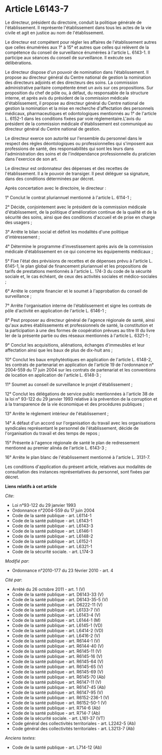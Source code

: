 # Article L6143-7

Le directeur, président du directoire, conduit la politique générale de l'établissement. Il représente l'établissement dans
tous les actes de la vie civile et agit en justice au nom de l'établissement. 

Le directeur est compétent pour régler les affaires de l'établissement autres que celles énumérées aux 1° à 15° et autres que
celles qui relèvent de la compétence du conseil de surveillance énumérées à l'article L. 6143-1. Il participe aux séances du
conseil de surveillance. Il exécute ses délibérations. 

Le directeur dispose d'un pouvoir de nomination dans l'établissement. Il propose au directeur général du Centre national de
gestion la nomination des directeurs adjoints et des directeurs des soins. La commission administrative paritaire compétente
émet un avis sur ces propositions. Sur proposition du chef de pôle ou, à défaut, du responsable de la structure interne, et
après avis du président de la commission médicale d'établissement, il propose au directeur général du Centre national de
gestion la nomination et la mise en recherche d'affectation des personnels médicaux, pharmaceutiques et odontologiques
mentionnés au 1° de l'article L. 6152-1 dans les conditions fixées par voie réglementaire.L'avis du président de la
commission médicale d'établissement est communiqué au directeur général du Centre national de gestion. 

Le directeur exerce son autorité sur l'ensemble du personnel dans le respect des règles déontologiques ou professionnelles
qui s'imposent aux professions de santé, des responsabilités qui sont les leurs dans l'administration des soins et de
l'indépendance professionnelle du praticien dans l'exercice de son art. 

Le directeur est ordonnateur des dépenses et des recettes de l'établissement. Il a le pouvoir de transiger. Il peut déléguer
sa signature, dans des conditions déterminées par décret. 

Après concertation avec le directoire, le directeur : 

1° Conclut le contrat pluriannuel mentionné à l'article L. 6114-1 ; 

2° Décide, conjointement avec le président de la commission médicale d'établissement, de la politique d'amélioration continue
de la qualité et de la sécurité des soins, ainsi que des conditions d'accueil et de prise en charge des usagers ; 

3° Arrête le bilan social et définit les modalités d'une politique d'intéressement ; 

4° Détermine le programme d'investissement après avis de la commission médicale d'établissement en ce qui concerne les
équipements médicaux ; 

5° Fixe l'état des prévisions de recettes et de dépenses prévu à l'article L. 6145-1, le plan global de financement
pluriannuel et les propositions de tarifs de prestations mentionnés à l'article L. 174-3 du code de la sécurité sociale et,
le cas échéant, de ceux des activités sociales et médico-sociales ; 

6° Arrête le compte financier et le soumet à l'approbation du conseil de surveillance ; 

7° Arrête l'organisation interne de l'établissement et signe les contrats de pôle d'activité en application de l'article L.
6146-1 ; 

8° Peut proposer au directeur général de l'agence régionale de santé, ainsi qu'aux autres établissements et professionnels de
santé, la constitution et la participation à une des formes de coopération prévues au titre III du livre Ier de la présente
partie ou des réseaux mentionnés à l'article L. 6321-1 ; 

9° Conclut les acquisitions, aliénations, échanges d'immeubles et leur affectation ainsi que les baux de plus de dix-huit
ans ; 

10° Conclut les baux emphytéotiques en application de l'article L. 6148-2, les contrats de partenariat en application de
l'article 19 de l'ordonnance n° 2004-559 du 17 juin 2004 sur les contrats de partenariat et les conventions de location en
application de l'article L. 6148-3 ; 

11° Soumet au conseil de surveillance le projet d'établissement ; 

12° Conclut les délégations de service public mentionnées à l'article 38 de la loi n° 93-122 du 29 janvier 1993 relative à la
prévention de la corruption et à la transparence de la vie économique et des procédures publiques ; 

13° Arrête le règlement intérieur de l'établissement ; 

14° A défaut d'un accord sur l'organisation du travail avec les organisations syndicales représentant le personnel de
l'établissement, décide de l'organisation du travail et des temps de repos ; 

15° Présente à l'agence régionale de santé le plan de redressement mentionné au premier alinéa de l'article L. 6143-3 ;

16° Arrête le plan blanc de l'établissement mentionné à l'article L. 3131-7.

Les conditions d'application du présent article, relatives aux modalités de consultation des instances représentatives du
personnel, sont fixées par décret.

**Liens relatifs à cet article**

_Cite_:

  - Loi n°93-122 du 29 janvier 1993
  - Ordonnance n°2004-559 du 17 juin 2004
  - Code de la santé publique - art. L6114-1
  - Code de la santé publique - art. L6143-1
  - Code de la santé publique - art. L6143-3
  - Code de la santé publique - art. L6146-1
  - Code de la santé publique - art. L6148-2
  - Code de la santé publique - art. L6152-1
  - Code de la santé publique - art. L6321-1
  - Code de la sécurité sociale. - art. L174-3

_Modifié par_:

  - Ordonnance n°2010-177 du 23 février 2010 - art. 4

_Cité par_:

  - Arrêté du 26 octobre 2011 - art. 1 (V)
  - Code de la santé publique - art. D6143-33 (V)
  - Code de la santé publique - art. D6143-35-5 (V)
  - Code de la santé publique - art. D6222-11 (V)
  - Code de la santé publique - art. L6133-7 (V)
  - Code de la santé publique - art. L6143-4 (V)
  - Code de la santé publique - art. L6144-1 (M)
  - Code de la santé publique - art. L6145-1 (VD)
  - Code de la santé publique - art. L6414-2 (VD)
  - Code de la santé publique - art. L6416-2 (V)
  - Code de la santé publique - art. R6144-1 (V)
  - Code de la santé publique - art. R6144-40 (V)
  - Code de la santé publique - art. R6145-11 (V)
  - Code de la santé publique - art. R6145-16 (V)
  - Code de la santé publique - art. R6145-64 (V)
  - Code de la santé publique - art. R6145-65 (V)
  - Code de la santé publique - art. R6145-69 (V)
  - Code de la santé publique - art. R6145-70 (Ab)
  - Code de la santé publique - art. R6147-11 (V)
  - Code de la santé publique - art. R6147-45 (Ab)
  - Code de la santé publique - art. R6147-95 (V)
  - Code de la santé publique - art. R6152-236-1 (V)
  - Code de la santé publique - art. R6152-50-1 (V)
  - Code de la santé publique - art. R714-6 (Ab)
  - Code de la santé publique - art. R714-7 (Ab)
  - Code de la sécurité sociale. - art. L161-37 (VT)
  - Code général des collectivités territoriales - art. L2242-5 (Ab)
  - Code général des collectivités territoriales - art. L3213-7 (Ab)

_Anciens textes_:

  - Code de la santé publique - art. L714-12 (Ab)

